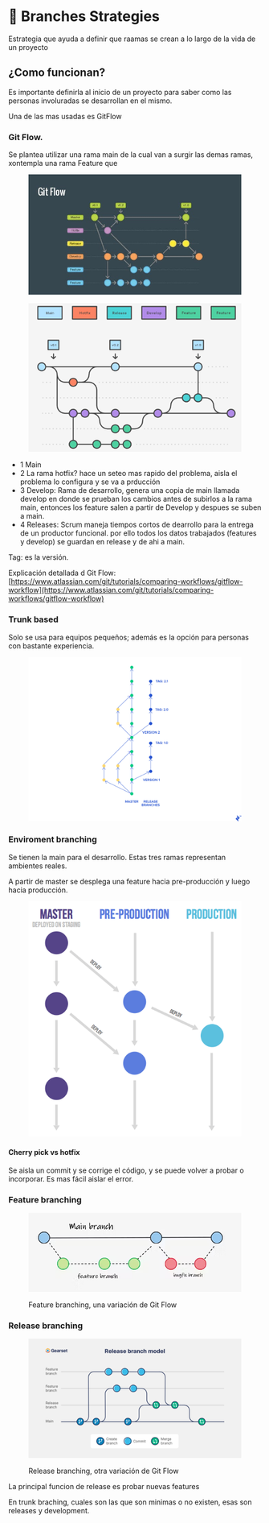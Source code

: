 # 🌲 Branches Strategies

Estrategia que ayuda a definir que raamas se crean a lo largo de la vida de un proyecto&#x20;

## ¿Como funcionan?

Es importante definirla al inicio de un proyecto para saber como las personas involuradas se desarrollan en el mismo.

Una de las mas usadas es GitFlow

### Git Flow.

Se plantea utilizar una rama main de la cual van a surgir las demas ramas, xontempla una rama Feature que&#x20;

<figure><img src=".gitbook/assets/image (1).png" alt=""><figcaption></figcaption></figure>

<figure><img src=".gitbook/assets/image (4).png" alt=""><figcaption></figcaption></figure>



* 1 Main
* 2 La rama hotfix? hace un seteo mas rapido del problema, aisla el problema lo configura y se va a prducción
* 3 Develop: Rama de desarrollo, genera una copia de main llamada develop en donde se prueban los cambios antes de subirlos a la rama main, entonces los feature salen a partir de Develop y despues se suben a main.&#x20;
* 4 Releases: Scrum maneja tiempos cortos de dearrollo para la entrega de un productor funcional. por ello todos los datos trabajados (features y develop) se guardan en release y de ahi a main.



Tag: es la versión.

Explicación detallada d Git Flow: [https://www.atlassian.com/git/tutorials/comparing-workflows/gitflow-workflow](https://www.atlassian.com/git/tutorials/comparing-workflows/gitflow-workflow)

### Trunk based

Solo se usa para equipos pequeños; además es la opción para personas con bastante experiencia.

<figure><img src=".gitbook/assets/image (5).png" alt=""><figcaption></figcaption></figure>

### Enviroment branching

Se tienen la main para el desarrollo. Estas tres ramas representan ambientes reales.&#x20;

A partir de master se desplega una feature hacia pre-producción y luego hacia producción.

<figure><img src=".gitbook/assets/image (6).png" alt=""><figcaption></figcaption></figure>

#### Cherry pick vs hotfix

Se aisla un commit y se corrige el código, y se puede volver a probar o incorporar. Es mas fácil aislar el error.

### Feature branching&#x20;

<figure><img src=".gitbook/assets/image (7).png" alt=""><figcaption><p>Feature branching, una variación de Git Flow</p></figcaption></figure>

### Release branching

<figure><img src=".gitbook/assets/image (8).png" alt=""><figcaption><p>Release branching, otra variación de Git Flow</p></figcaption></figure>

La principal funcion de release es probar nuevas features

En trunk braching, cuales son las que son minimas o no existen, esas son releases y development.

